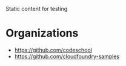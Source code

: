 Static content for testing

# Organizations
- https://github.com/codeschool
- https://github.com/cloudfoundry-samples
